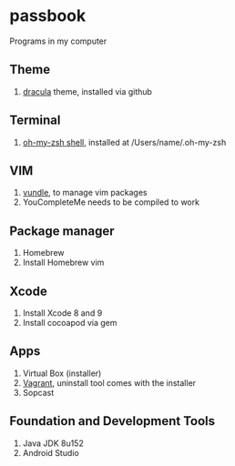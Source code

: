 # passbook
Programs in my computer

## Theme 
1. [dracula](https://draculatheme.com/terminal/) theme, installed via github

## Terminal
1. [oh-my-zsh shell](http://ohmyz.sh/), installed at /Users/name/.oh-my-zsh

## VIM
1. [vundle](https://github.com/VundleVim/Vundle.vim), to manage vim packages
2. YouCompleteMe needs to be compiled to work

## Package manager
1. Homebrew
2. Install Homebrew vim

## Xcode
1. Install Xcode 8 and 9
2. Install cocoapod via gem

## Apps
1. Virtual Box (installer)
2. [Vagrant](https://www.vagrantup.com/downloads.html), uninstall tool comes with the installer
3. Sopcast

## Foundation and Development Tools
1. Java JDK 8u152
2. Android Studio
